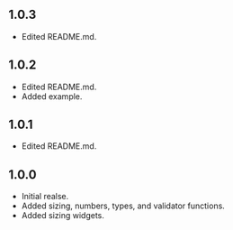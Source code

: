 ## 1.0.3

- Edited README.md.

## 1.0.2

- Edited README.md.
- Added example.

## 1.0.1

- Edited README.md.

## 1.0.0

- Initial realse.
- Added sizing, numbers, types, and validator functions.
- Added sizing widgets.
